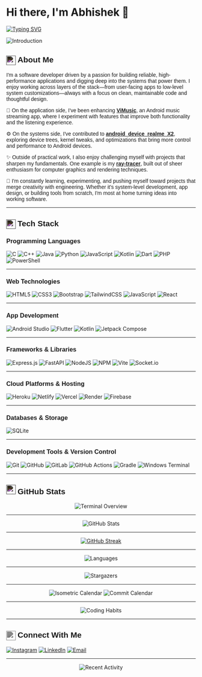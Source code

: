 # Hi there, I'm Abhishek 👋

<div align="left">
  
[![Typing SVG](https://readme-typing-svg.herokuapp.com?font=Poppins&weight=500&size=28&pause=1000&color=3094ff&center=true&vCenter=true&width=600&lines=Software+Developer;Android+Developer;System+Architecture+Explorer;Building+Reliable+Applications)](https://git.io/typing-svg)

<p>
  <img src="https://raw.githubusercontent.com/Jigen-Ohtsusuki/.github/main/metrics/intro.svg" alt="Introduction" />
</p>

</div>

## <img src="https://cdn.jsdelivr.net/npm/heroicons@2.0.18/24/outline/sparkles.svg" alt="about" width="25" height="25" style="filter: invert(100%) brightness(95%) contrast(80%); vertical-align: middle;" /> <span style="font-family: 'Poppins', sans-serif;">About Me</span>

<div style="font-family: 'Poppins', sans-serif;">

I'm a software developer driven by a passion for building reliable, high-performance applications and digging deep into the systems that power them. I enjoy working across layers of the stack—from user-facing apps to low-level system customizations—always with a focus on clean, maintainable code and thoughtful design.

🎵 On the application side, I've been enhancing **[ViMusic](https://github.com/Jigen-Ohtsusuki/ViMusic)**, an Android music streaming app, where I experiment with features that improve both functionality and the listening experience.

⚙️ On the systems side, I've contributed to **[android_device_realme_X2](https://github.com/Jigen-Ohtsusuki/android_device_realme_X2)**, exploring device trees, kernel tweaks, and optimizations that bring more control and performance to Android devices.

✨ Outside of practical work, I also enjoy challenging myself with projects that sharpen my fundamentals. One example is my **[ray-tracer](https://github.com/Jigen-Ohtsusuki/ray-tracer)**, built out of sheer enthusiasm for computer graphics and rendering techniques.

🚀 I'm constantly learning, experimenting, and pushing myself toward projects that merge creativity with engineering. Whether it's system-level development, app design, or building tools from scratch, I'm most at home turning ideas into working software.

</div>

---

## <img src="https://cdn.jsdelivr.net/npm/heroicons@2.0.18/24/outline/code-bracket.svg" alt="tech" width="25" height="25" style="filter: invert(100%) brightness(95%) contrast(80%); vertical-align: middle;" /> <span style="font-family: 'Poppins', sans-serif;">Tech Stack</span>

### <span style="font-family: 'Poppins', sans-serif;">Programming Languages</span>
![C](https://img.shields.io/badge/C-gray?style=for-the-badge&logo=c&logoColor=white)
![C++](https://img.shields.io/badge/C++-gray?style=for-the-badge&logo=c%2B%2B&logoColor=white)
![Java](https://img.shields.io/badge/Java-gray?style=for-the-badge&logo=openjdk&logoColor=white)
![Python](https://img.shields.io/badge/Python-gray?style=for-the-badge&logo=python&logoColor=white)
![JavaScript](https://img.shields.io/badge/JavaScript-gray?style=for-the-badge&logo=javascript&logoColor=white)
![Kotlin](https://img.shields.io/badge/Kotlin-gray?style=for-the-badge&logo=kotlin&logoColor=white)
![Dart](https://img.shields.io/badge/Dart-gray?style=for-the-badge&logo=dart&logoColor=white)
![PHP](https://img.shields.io/badge/PHP-gray?style=for-the-badge&logo=php&logoColor=white)
![PowerShell](https://img.shields.io/badge/PowerShell-gray?style=for-the-badge&logo=powershell&logoColor=white)

---
### <span style="font-family: 'Poppins', sans-serif;">Web Technologies</span>
![HTML5](https://img.shields.io/badge/HTML5-gray?style=for-the-badge&logo=html5&logoColor=white)
![CSS3](https://img.shields.io/badge/CSS3-gray?style=for-the-badge&logo=css3&logoColor=white)
![Bootstrap](https://img.shields.io/badge/Bootstrap-gray?style=for-the-badge&logo=bootstrap&logoColor=white)
![TailwindCSS](https://img.shields.io/badge/Tailwind_CSS-gray?style=for-the-badge&logo=tailwind-css&logoColor=white)
![JavaScript](https://img.shields.io/badge/JavaScript-gray?style=for-the-badge&logo=javascript&logoColor=white)
![React](https://img.shields.io/badge/React-gray?style=for-the-badge&logo=react&logoColor=white)

---
### <span style="font-family: 'Poppins', sans-serif;">App Development</span>
![Android Studio](https://img.shields.io/badge/Android_Studio-gray?style=for-the-badge&logo=android-studio&logoColor=white)
![Flutter](https://img.shields.io/badge/Flutter-gray?style=for-the-badge&logo=flutter&logoColor=white)
![Kotlin](https://img.shields.io/badge/Kotlin-gray?style=for-the-badge&logo=kotlin&logoColor=white)
![Jetpack Compose](https://img.shields.io/badge/Jetpack_Compose-gray?style=for-the-badge&logo=jetpack-compose&logoColor=white)

---
### <span style="font-family: 'Poppins', sans-serif;">Frameworks & Libraries</span>
![Express.js](https://img.shields.io/badge/Express.js-gray?style=for-the-badge&logo=express&logoColor=white)
![FastAPI](https://img.shields.io/badge/FastAPI-gray?style=for-the-badge&logo=fastapi&logoColor=white)
![NodeJS](https://img.shields.io/badge/Node.js-gray?style=for-the-badge&logo=node.js&logoColor=white)
![NPM](https://img.shields.io/badge/NPM-gray?style=for-the-badge&logo=npm&logoColor=white)
![Vite](https://img.shields.io/badge/Vite-gray?style=for-the-badge&logo=vite&logoColor=white)
![Socket.io](https://img.shields.io/badge/Socket.io-gray?style=for-the-badge&logo=socket.io&logoColor=white)

---
### <span style="font-family: 'Poppins', sans-serif;">Cloud Platforms & Hosting</span>
![Heroku](https://img.shields.io/badge/Heroku-gray?style=for-the-badge&logo=heroku&logoColor=white)
![Netlify](https://img.shields.io/badge/Netlify-gray?style=for-the-badge&logo=netlify&logoColor=white)
![Vercel](https://img.shields.io/badge/Vercel-gray?style=for-the-badge&logo=vercel&logoColor=white)
![Render](https://img.shields.io/badge/Render-gray?style=for-the-badge&logo=render&logoColor=white)
![Firebase](https://img.shields.io/badge/Firebase-gray?style=for-the-badge&logo=firebase&logoColor=white)

---
### <span style="font-family: 'Poppins', sans-serif;">Databases & Storage</span>
![SQLite](https://img.shields.io/badge/SQLite-gray?style=for-the-badge&logo=sqlite&logoColor=white)

---
### <span style="font-family: 'Poppins', sans-serif;">Development Tools & Version Control</span>
![Git](https://img.shields.io/badge/Git-gray?style=for-the-badge&logo=git&logoColor=white)
![GitHub](https://img.shields.io/badge/GitHub-gray?style=for-the-badge&logo=github&logoColor=white)
![GitLab](https://img.shields.io/badge/GitLab-gray?style=for-the-badge&logo=gitlab&logoColor=white)
![GitHub Actions](https://img.shields.io/badge/GitHub_Actions-gray?style=for-the-badge&logo=githubactions&logoColor=white)
![Gradle](https://img.shields.io/badge/Gradle-gray?style=for-the-badge&logo=Gradle&logoColor=white)
![Windows Terminal](https://img.shields.io/badge/Windows_Terminal-gray?style=for-the-badge&logo=windows-terminal&logoColor=white)

---
## <img src="https://cdn.jsdelivr.net/npm/heroicons@2.0.18/24/outline/chart-bar.svg" alt="stats" width="25" height="25" style="filter: invert(100%) brightness(95%) contrast(80%);" /> <span style="font-family: 'Poppins', sans-serif;">GitHub Stats</span>

<p align="center">
  <img src="https://raw.githubusercontent.com/Jigen-Ohtsusuki/.github/main/metrics/terminal.svg" alt="Terminal Overview" />
</p>

---

<p align="center">
  <img src="https://github-readme-stats.vercel.app/api?username=Jigen-Ohtsusuki&theme=transparent&hide_border=true&include_all_commits=false&count_private=false" alt="GitHub Stats" />
</p>

---

<p align="center">
  <a href="https://git.io/streak-stats"><img src="https://nirzak-streak-stats.vercel.app?user=Jigen-Ohtsusuki&theme=transparent&hide_border=true" alt="GitHub Streak" /></a>
</p>

---

<p align="center">
  <img src="https://raw.githubusercontent.com/Jigen-Ohtsusuki/.github/main/metrics/languages.svg" alt="Languages" />
</p>

---

<p align="center">
  <img src="https://raw.githubusercontent.com/Jigen-Ohtsusuki/.github/main/metrics/stargazers.svg" alt="Stargazers" />
</p>

---

<p align="center">
  <img src="https://raw.githubusercontent.com/Jigen-Ohtsusuki/.github/main/metrics/calendar-iso.svg" alt="Isometric Calendar" />
  <img src="https://raw.githubusercontent.com/Jigen-Ohtsusuki/.github/main/metrics/calendar.svg" alt="Commit Calendar" />
</p>

---

<p align="center">
  <img src="https://raw.githubusercontent.com/Jigen-Ohtsusuki/.github/main/metrics/habits.svg" alt="Coding Habits" />
</p>

---

## <img src="https://cdn.jsdelivr.net/npm/heroicons@2.0.18/24/outline/globe-alt.svg" alt="connect" width="25" height="25" style="filter: invert(40%) sepia(0%) saturate(0%) hue-rotate(345deg) brightness(95%) contrast(80%); vertical-align: middle;" /> <span style="font-family: 'Poppins', sans-serif;">Connect With Me</span>

<div>

[![Instagram](https://img.shields.io/badge/Instagram-gray?style=for-the-badge&logo=Instagram&logoColor=white)](https://instagram.com/jigenxohtsusuki)
[![LinkedIn](https://img.shields.io/badge/LinkedIn-gray?style=for-the-badge&logo=linkedin&logoColor=white)](https://linkedin.com/in/JigenxOhtsusuki)
[![Email](https://img.shields.io/badge/Email-gray?style=for-the-badge&logo=gmail&logoColor=white)](mailto:abhishekpenkey@gmail.com)

</div>

---

<p align="center">
  <img src="https://raw.githubusercontent.com/Jigen-Ohtsusuki/.github/main/metrics/activity.svg" alt="Recent Activity" />
</p>